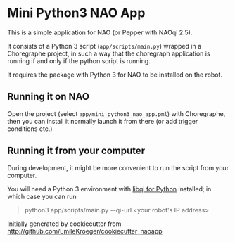 # Mini Python3 NAO App

This is a simple application for NAO (or Pepper with NAOqi 2.5).

It consists of a Python 3 script (`app/scripts/main.py`) wrapped in a Choregraphe project, in such a way that the choregraph application is running if and only if the python script is running.

It requires the package with Python 3 for NAO to be installed on the robot.

## Running it on NAO

Open the project (select `app/mini_python3_nao_app.pml`) with Choregraphe, then you can install it normally launch it from there (or add trigger conditions etc.)


## Running it from your computer

During development, it might be more convenient to run the script from your computer.

You will need a Python 3 environment with [libqi for Python](https://pypi.org/project/qi/) installed; in which case you can run

> python3 app/scripts/main.py --qi-url <your robot's IP address>

Initially generated by cookiecutter from http://github.com/EmileKroeger/cookiecutter_naoapp